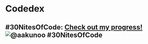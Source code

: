 # Codedex
## #30NitesOfCode:   [Check out my progress!](https://www.codedex.io/@aakunoo/30-nites-of-code)     ![@aakunoo #30NitesOfCode](https://www.codedex.io/api/petStatus?user=aakunoo)
